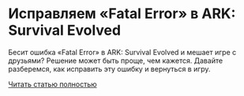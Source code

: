 # Исправляем «Fatal Error» в ARK: Survival Evolved



Бесит ошибка «Fatal Error» в ARK: Survival Evolved и мешает игре с друзьями? Решение может быть проще, чем кажется. Давайте разберемся, как исправить эту ошибку и вернуться в игру.

[Читать статью полностью](https://xyberbara.com/gaming/fatal-error-ark-survival-evolved/)
